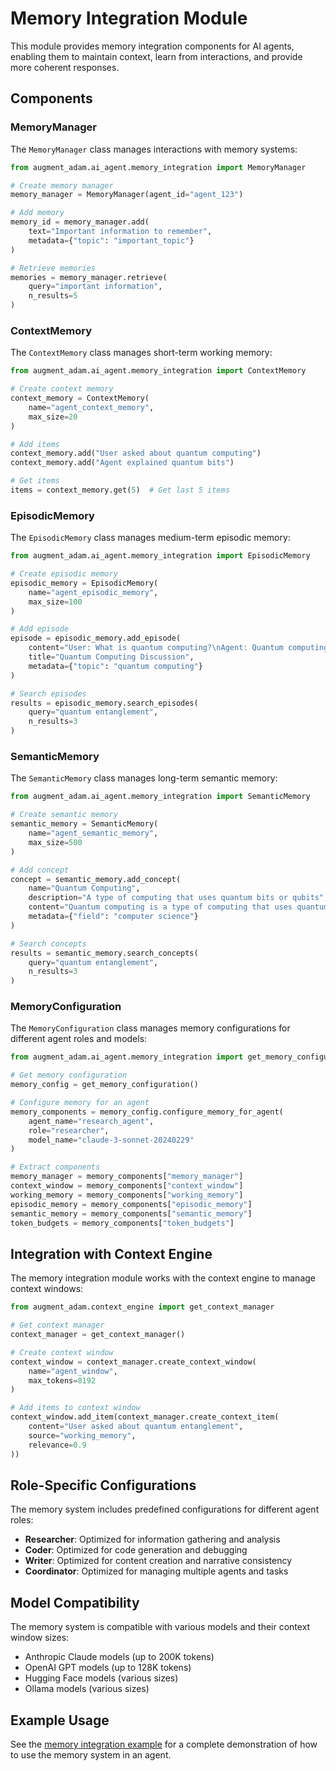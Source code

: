 # Memory Integration Module

This module provides memory integration components for AI agents, enabling them to maintain context, learn from interactions, and provide more coherent responses.

## Components

### MemoryManager

The `MemoryManager` class manages interactions with memory systems:

```python
from augment_adam.ai_agent.memory_integration import MemoryManager

# Create memory manager
memory_manager = MemoryManager(agent_id="agent_123")

# Add memory
memory_id = memory_manager.add(
    text="Important information to remember",
    metadata={"topic": "important_topic"}
)

# Retrieve memories
memories = memory_manager.retrieve(
    query="important information",
    n_results=5
)
```

### ContextMemory

The `ContextMemory` class manages short-term working memory:

```python
from augment_adam.ai_agent.memory_integration import ContextMemory

# Create context memory
context_memory = ContextMemory(
    name="agent_context_memory",
    max_size=20
)

# Add items
context_memory.add("User asked about quantum computing")
context_memory.add("Agent explained quantum bits")

# Get items
items = context_memory.get(5)  # Get last 5 items
```

### EpisodicMemory

The `EpisodicMemory` class manages medium-term episodic memory:

```python
from augment_adam.ai_agent.memory_integration import EpisodicMemory

# Create episodic memory
episodic_memory = EpisodicMemory(
    name="agent_episodic_memory",
    max_size=100
)

# Add episode
episode = episodic_memory.add_episode(
    content="User: What is quantum computing?\nAgent: Quantum computing uses qubits...",
    title="Quantum Computing Discussion",
    metadata={"topic": "quantum computing"}
)

# Search episodes
results = episodic_memory.search_episodes(
    query="quantum entanglement",
    n_results=3
)
```

### SemanticMemory

The `SemanticMemory` class manages long-term semantic memory:

```python
from augment_adam.ai_agent.memory_integration import SemanticMemory

# Create semantic memory
semantic_memory = SemanticMemory(
    name="agent_semantic_memory",
    max_size=500
)

# Add concept
concept = semantic_memory.add_concept(
    name="Quantum Computing",
    description="A type of computing that uses quantum bits or qubits",
    content="Quantum computing is a type of computing that uses quantum-mechanical phenomena...",
    metadata={"field": "computer science"}
)

# Search concepts
results = semantic_memory.search_concepts(
    query="quantum entanglement",
    n_results=3
)
```

### MemoryConfiguration

The `MemoryConfiguration` class manages memory configurations for different agent roles and models:

```python
from augment_adam.ai_agent.memory_integration import get_memory_configuration

# Get memory configuration
memory_config = get_memory_configuration()

# Configure memory for an agent
memory_components = memory_config.configure_memory_for_agent(
    agent_name="research_agent",
    role="researcher",
    model_name="claude-3-sonnet-20240229"
)

# Extract components
memory_manager = memory_components["memory_manager"]
context_window = memory_components["context_window"]
working_memory = memory_components["working_memory"]
episodic_memory = memory_components["episodic_memory"]
semantic_memory = memory_components["semantic_memory"]
token_budgets = memory_components["token_budgets"]
```

## Integration with Context Engine

The memory integration module works with the context engine to manage context windows:

```python
from augment_adam.context_engine import get_context_manager

# Get context manager
context_manager = get_context_manager()

# Create context window
context_window = context_manager.create_context_window(
    name="agent_window",
    max_tokens=8192
)

# Add items to context window
context_window.add_item(context_manager.create_context_item(
    content="User asked about quantum entanglement",
    source="working_memory",
    relevance=0.9
))
```

## Role-Specific Configurations

The memory system includes predefined configurations for different agent roles:

- **Researcher**: Optimized for information gathering and analysis
- **Coder**: Optimized for code generation and debugging
- **Writer**: Optimized for content creation and narrative consistency
- **Coordinator**: Optimized for managing multiple agents and tasks

## Model Compatibility

The memory system is compatible with various models and their context window sizes:

- Anthropic Claude models (up to 200K tokens)
- OpenAI GPT models (up to 128K tokens)
- Hugging Face models (various sizes)
- Ollama models (various sizes)

## Example Usage

See the [memory integration example](../../../examples/memory_integration_example.py) for a complete demonstration of how to use the memory system in an agent.

